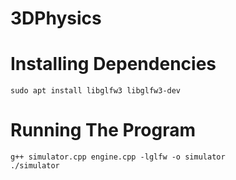# 3DPhysics

# Installing Dependencies
```
sudo apt install libglfw3 libglfw3-dev
```

# Running The Program
```
g++ simulator.cpp engine.cpp -lglfw -o simulator
./simulator
```
